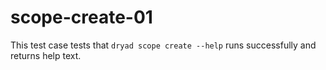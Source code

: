 
# scope-create-01

This test case tests that `dryad scope create --help` runs successfully and returns help text.